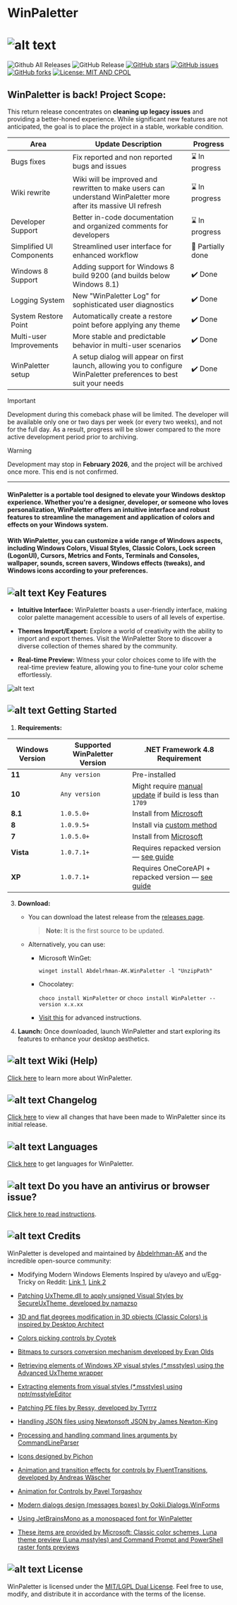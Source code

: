 # WinPaletter

# ![alt text](https://github.com/Abdelrhman-AK/WinPaletter/blob/master/Media/GithubBannerIntro.jpg?raw=true)

![Github All Releases](https://img.shields.io/github/downloads/Abdelrhman-AK/WinPaletter/total?color=0078D4&style=for-the-badge) ![GitHub Release](https://img.shields.io/github/v/release/Abdelrhman-AK/WinPaletter?color=05227A&style=for-the-badge) [![GitHub stars](https://img.shields.io/github/stars/Abdelrhman-AK/WinPaletter?color=F4870A&style=for-the-badge)](https://github.com/Abdelrhman-AK/WinPaletter/stargazers) [![GitHub issues](https://img.shields.io/github/issues/Abdelrhman-AK/WinPaletter?color=FF0000&style=for-the-badge)](https://github.com/Abdelrhman-AK/WinPaletter/issues) [![GitHub forks](https://img.shields.io/github/forks/Abdelrhman-AK/WinPaletter?color=00AF00&style=for-the-badge)](https://github.com/Abdelrhman-AK/WinPaletter/network) [![License: MIT AND CPOL](https://img.shields.io/badge/License-MIT%20AND%20CPOL-FF0C4F?style=for-the-badge)](https://github.com/Abdelrhman-AK/WinPaletter/blob/master/License.md)

## WinPaletter is back! Project Scope:

This return release concentrates on **cleaning up legacy issues** and providing a better-honed experience.
While significant new features are not anticipated, the goal is to place the project in a stable, workable condition.

| Area | Update Description | Progress |
|---------------------------------|-----------------------------------------------------------|---------------------|
| Bugs fixes | Fix reported and non reported bugs and issues | ⌛ In progress |
| Wiki rewrite | Wiki will be improved and rewritten to make users can understand WinPaletter more after its massive UI refresh | ⌛ In progress |
| Developer Support | Better in-code documentation and organized comments for developers | ⌛ In progress |
| Simplified UI Components | Streamlined user interface for enhanced workflow | 🔴 Partially done |
| Windows 8 Support | Adding support for Windows 8 build 9200 (and builds below Windows 8.1) | ✔️ Done |
| Logging System | New "WinPaletter Log" for sophisticated user diagnostics | ✔️ Done |
| System Restore Point | Automatically create a restore point before applying any theme | ✔️ Done |
| Multi-user Improvements | More stable and predictable behavior in multi-user scenarios | ✔️ Done |
| WinPaletter setup | A setup dialog will appear on first launch, allowing you to configure WinPaletter preferences to best suit your needs | ✔️ Done |

> [!IMPORTANT]
> Development during this comeback phase will be limited. The developer will be available only one or two days per week (or every two weeks), and not for the full day. As a result, progress will be slower compared to the more active development period prior to archiving.

> [!WARNING]
> Development may stop in **February 2026**, and the project will be archived once more. This end is not confirmed.

---

#### WinPaletter is a portable tool designed to elevate your Windows desktop experience. Whether you're a designer, developer, or someone who loves personalization, WinPaletter offers an intuitive interface and robust features to streamline the management and application of colors and effects on your Windows system.

#### With WinPaletter, you can customize a wide range of Windows aspects, including Windows Colors, Visual Styles, Classic Colors, Lock screen (LogonUI), Cursors, Metrics and Fonts, Terminals and Consoles, wallpaper, sounds, screen savers, Windows effects (tweaks), and Windows icons according to your preferences.

## ![alt text](https://github.com/Abdelrhman-AK/WinPaletter/blob/master/Media/Mini-Icons/Features.png?raw=true) Key Features

- **Intuitive Interface:** WinPaletter boasts a user-friendly interface, making color palette management accessible to users of all levels of expertise.

- **Themes Import/Export:** Explore a world of creativity with the ability to import and export themes. Visit the WinPaletter Store to discover a diverse collection of themes shared by the community.

- **Real-time Preview:** Witness your color choices come to life with the real-time preview feature, allowing you to fine-tune your color scheme effortlessly.
  
![alt text](https://github.com/Abdelrhman-AK/WinPaletter/blob/master/Media/Preview.png?raw=true)

## ![alt text](https://github.com/Abdelrhman-AK/WinPaletter/blob/master/Media/Mini-Icons/GettingStarted.png?raw=true) Getting Started

1. **Requirements:**

| **Windows Version** | **Supported WinPaletter Version** | **.NET Framework 4.8 Requirement** |
|---------------------|-----------------------------------|------------------------------------|
| **11**              | `Any version`                     | Pre-installed                      |
| **10**              | `Any version`                     | Might require [manual update](https://dotnet.microsoft.com/en-us/download/dotnet-framework/net48) if build is less than `1709` |
| **8.1**             | `1.0.5.0+`                        | Install from [Microsoft](https://dotnet.microsoft.com/en-us/download/dotnet-framework/net48) |
| **8**               | `1.0.9.5+`                        | Install via [custom method](https://github.com/Abdelrhman-AK/WinPaletter/wiki/Install-.NET-Framework-4.8-on-Windows-8-Build-9200) |
| **7**               | `1.0.5.0+`                        | Install from [Microsoft](https://dotnet.microsoft.com/en-us/download/dotnet-framework/net48) |
| **Vista**           | `1.0.7.1+`                        | Requires repacked version — [see guide](https://github.com/Abdelrhman-AK/WinPaletter/wiki/Getting-Windows-XP-and-Vista-ready-to-make-them-can-launch-WinPaletter#2-windows-vista) |
| **XP**              | `1.0.7.1+`                        | Requires OneCoreAPI + repacked version — [see guide](https://github.com/Abdelrhman-AK/WinPaletter/wiki/Getting-Windows-XP-and-Vista-ready-to-make-them-can-launch-WinPaletter) |

3. **Download:** 
   
   - You can download the latest release from the [releases page](https://github.com/Abdelrhman-AK/WinPaletter/releases).
     > **Note:** It is the first source to be updated.
   
   - Alternatively, you can use:
     
     - Microsoft WinGet: 
       
       `winget install Abdelrhman-AK.WinPaletter -l "UnzipPath"`
     
     - Chocolatey:
       
        `choco install WinPaletter` or `choco install WinPaletter --version x.x.xx`
     
     - [Visit this](https://github.com/Abdelrhman-AK/WinPaletter/wiki/Get-WinPaletter) for advanced instructions.

4. **Launch:** Once downloaded, launch WinPaletter and start exploring its features to enhance your desktop aesthetics.

## ![alt text](https://github.com/Abdelrhman-AK/WinPaletter/blob/master/Media/Mini-Icons/Help.png?raw=true) Wiki (Help)

[Click here](https://github.com/Abdelrhman-AK/WinPaletter/wiki) to learn more about WinPaletter.

## ![alt text](https://github.com/Abdelrhman-AK/WinPaletter/blob/master/Media/Mini-Icons/Help.png?raw=true) Changelog

[Click here](https://github.com/Abdelrhman-AK/WinPaletter/blob/master/CHANGELOG.md) to view all changes that have been made to WinPaletter since its initial release.

## ![alt text](https://github.com/Abdelrhman-AK/WinPaletter/blob/master/Media/Mini-Icons/Languages.png?raw=true) Languages

[Click here](https://github.com/Abdelrhman-AK/WinPaletter/tree/master/Languages) to get languages for WinPaletter.

## ![alt text](https://github.com/Abdelrhman-AK/WinPaletter/blob/master/Media/Mini-Icons/Antivirus.png?raw=true) Do you have an antivirus or browser issue?

[Click here to read instructions](https://github.com/Abdelrhman-AK/WinPaletter/wiki/Antiviruses-or-browsers-download-issue).

## ![alt text](https://github.com/Abdelrhman-AK/WinPaletter/blob/master/Media/Mini-Icons/Credits.png?raw=true) Credits

WinPaletter is developed and maintained by [Abdelrhman-AK](https://github.com/Abdelrhman-AK) and the incredible open-source community:

- Modifying Modern Windows Elements Inspired by u/aveyo and u/Egg-Tricky on Reddit: [Link 1](https://www.reddit.com/r/Windows11/comments/sw15u0/dark_theme_did_you_notice_the_ugly_pale_accent), [Link 2](https://www.reddit.com/r/Windows11/comments/tkvet4/pitch_black_themereg_now_for_ctrlaltdel_as_well)

- [Patching UxTheme.dll to apply unsigned Visual Styles by SecureUxTheme, developed by namazso](https://github.com/namazso/SecureUxTheme)

- [3D and flat degrees modification in 3D objects (Classic Colors) is inspired by Desktop Architect](https://en.wikipedia.org/wiki/Desktop_Architect)

- [Colors picking controls by Cyotek](https://github.com/cyotek/Cyotek.Windows.Forms.ColorPicker)

- [Bitmaps to cursors conversion mechanism developed by Evan Olds](https://github.com/evanolds/AnimCur)

- [Retrieving elements of Windows XP visual styles (*.msstyles) using the Advanced UxTheme wrapper](https://www.codeproject.com/Articles/18603/Advanced-UxTheme-wrapper)
  
- [Extracting elements from visual styles (*.msstyles) using nptr/msstyleEditor](https://github.com/nptr/msstyleEditor)

- [Patching PE files by Ressy, developed by Tyrrrz](https://github.com/Tyrrrz/Ressy)

- [Handling JSON files using Newtonsoft JSON by James Newton-King](https://github.com/JamesNK/Newtonsoft.Json)

- [Processing and handling command lines arguments by CommandLineParser](https://github.com/commandlineparser/commandline)

- [Icons designed by Pichon](https://icons8.com/app/windows)

- [Animation and transition effects for controls by FluentTransitions, developed by Andreas Wäscher](https://github.com/awaescher/FluentTransitions)

- [Animation for Controls by Pavel Torgashov](https://www.codeproject.com/Articles/548769/Animator-for-WinForms)

- [Modern dialogs design (messages boxes) by Ookii.Dialogs.WinForms](https://github.com/ookii-dialogs/ookii-dialogs-winforms)
  
- [Using JetBrainsMono as a monospaced font for WinPaletter](https://github.com/JetBrains/JetBrainsMono)

- [These items are provided by Microsoft: Classic color schemes, Luna theme preview (Luna.msstyles) and Command Prompt and PowerShell raster fonts previews](https://www.microsoft.com)

## ![alt text](https://github.com/Abdelrhman-AK/WinPaletter/blob/master/Media/Mini-Icons/License.png?raw=true) License

WinPaletter is licensed under the [MIT/LGPL Dual License](https://github.com/Abdelrhman-AK/WinPaletter/blob/master/License.md). Feel free to use, modify, and distribute it in accordance with the terms of the license.
